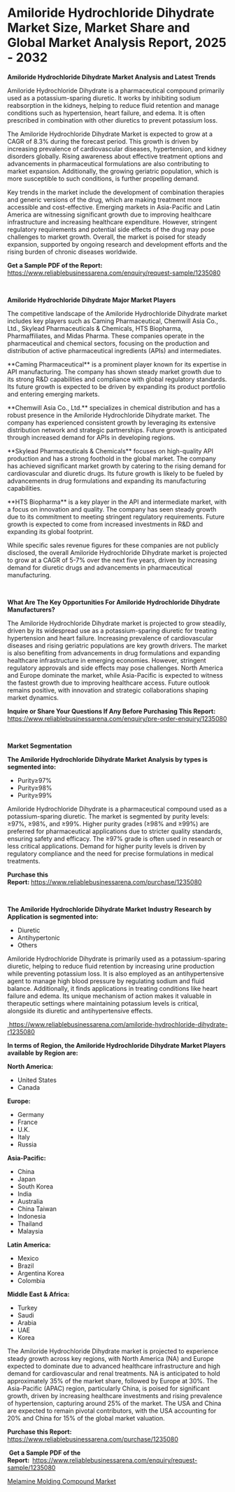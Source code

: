 <p><h1>Amiloride Hydrochloride Dihydrate Market Size, Market Share and Global Market Analysis Report, 2025 - 2032</h1></p><p><strong>Amiloride Hydrochloride Dihydrate Market Analysis and Latest Trends</strong></p>
<p><p>Amiloride Hydrochloride Dihydrate is a pharmaceutical compound primarily used as a potassium-sparing diuretic. It works by inhibiting sodium reabsorption in the kidneys, helping to reduce fluid retention and manage conditions such as hypertension, heart failure, and edema. It is often prescribed in combination with other diuretics to prevent potassium loss.</p><p>The Amiloride Hydrochloride Dihydrate Market is expected to grow at a CAGR of 8.3% during the forecast period. This growth is driven by increasing prevalence of cardiovascular diseases, hypertension, and kidney disorders globally. Rising awareness about effective treatment options and advancements in pharmaceutical formulations are also contributing to market expansion. Additionally, the growing geriatric population, which is more susceptible to such conditions, is further propelling demand.</p><p>Key trends in the market include the development of combination therapies and generic versions of the drug, which are making treatment more accessible and cost-effective. Emerging markets in Asia-Pacific and Latin America are witnessing significant growth due to improving healthcare infrastructure and increasing healthcare expenditure. However, stringent regulatory requirements and potential side effects of the drug may pose challenges to market growth. Overall, the market is poised for steady expansion, supported by ongoing research and development efforts and the rising burden of chronic diseases worldwide.</p></p>
<p><strong>Get a Sample PDF of the Report:&nbsp;</strong> <a href="https://www.reliablebusinessarena.com/enquiry/request-sample/1235080?utm_campaign=1909&utm_medium=2&utm_source=Github&utm_content=ia&utm_term=26012025&utm_id=amiloride-hydrochloride-dihydrate">https://www.reliablebusinessarena.com/enquiry/request-sample/1235080</a></p>
<p>&nbsp;</p>
<p><strong>Amiloride Hydrochloride Dihydrate Major Market Players</strong></p>
<p><p>The competitive landscape of the Amiloride Hydrochloride Dihydrate market includes key players such as Caming Pharmaceutical, Chemwill Asia Co., Ltd., Skylead Pharmaceuticals & Chemicals, HTS Biopharma, Pharmaffiliates, and Midas Pharma. These companies operate in the pharmaceutical and chemical sectors, focusing on the production and distribution of active pharmaceutical ingredients (APIs) and intermediates.</p><p>**Caming Pharmaceutical** is a prominent player known for its expertise in API manufacturing. The company has shown steady market growth due to its strong R&D capabilities and compliance with global regulatory standards. Its future growth is expected to be driven by expanding its product portfolio and entering emerging markets.</p><p>**Chemwill Asia Co., Ltd.** specializes in chemical distribution and has a robust presence in the Amiloride Hydrochloride Dihydrate market. The company has experienced consistent growth by leveraging its extensive distribution network and strategic partnerships. Future growth is anticipated through increased demand for APIs in developing regions.</p><p>**Skylead Pharmaceuticals & Chemicals** focuses on high-quality API production and has a strong foothold in the global market. The company has achieved significant market growth by catering to the rising demand for cardiovascular and diuretic drugs. Its future growth is likely to be fueled by advancements in drug formulations and expanding its manufacturing capabilities.</p><p>**HTS Biopharma** is a key player in the API and intermediate market, with a focus on innovation and quality. The company has seen steady growth due to its commitment to meeting stringent regulatory requirements. Future growth is expected to come from increased investments in R&D and expanding its global footprint.</p><p>While specific sales revenue figures for these companies are not publicly disclosed, the overall Amiloride Hydrochloride Dihydrate market is projected to grow at a CAGR of 5-7% over the next five years, driven by increasing demand for diuretic drugs and advancements in pharmaceutical manufacturing.</p></p>
<p>&nbsp;</p>
<p><strong>What Are The Key Opportunities For Amiloride Hydrochloride Dihydrate Manufacturers?</strong></p>
<p><p>The Amiloride Hydrochloride Dihydrate market is projected to grow steadily, driven by its widespread use as a potassium-sparing diuretic for treating hypertension and heart failure. Increasing prevalence of cardiovascular diseases and rising geriatric populations are key growth drivers. The market is also benefiting from advancements in drug formulations and expanding healthcare infrastructure in emerging economies. However, stringent regulatory approvals and side effects may pose challenges. North America and Europe dominate the market, while Asia-Pacific is expected to witness the fastest growth due to improving healthcare access. Future outlook remains positive, with innovation and strategic collaborations shaping market dynamics.</p></p>
<p><strong>Inquire or Share Your Questions If Any Before Purchasing This Report:</strong> <a href="https://www.reliablebusinessarena.com/enquiry/pre-order-enquiry/1235080?utm_campaign=1909&utm_medium=2&utm_source=Github&utm_content=ia&utm_term=26012025&utm_id=amiloride-hydrochloride-dihydrate">https://www.reliablebusinessarena.com/enquiry/pre-order-enquiry/1235080</a></p>
<p>&nbsp;</p>
<p><strong>Market Segmentation</strong></p>
<p><strong>The Amiloride Hydrochloride Dihydrate Market Analysis by types is segmented into:</strong></p>
<p><ul><li>Purity≥97%</li><li>Purity≥98%</li><li>Purity≥99%</li></ul></p>
<p><p>Amiloride Hydrochloride Dihydrate is a pharmaceutical compound used as a potassium-sparing diuretic. The market is segmented by purity levels: ≥97%, ≥98%, and ≥99%. Higher purity grades (≥98% and ≥99%) are preferred for pharmaceutical applications due to stricter quality standards, ensuring safety and efficacy. The ≥97% grade is often used in research or less critical applications. Demand for higher purity levels is driven by regulatory compliance and the need for precise formulations in medical treatments.</p></p>
<p><strong>Purchase this Report:&nbsp;</strong><a href="https://www.reliablebusinessarena.com/purchase/1235080?utm_campaign=1909&utm_medium=2&utm_source=Github&utm_content=ia&utm_term=26012025&utm_id=amiloride-hydrochloride-dihydrate">https://www.reliablebusinessarena.com/purchase/1235080</a></p>
<p>&nbsp;</p>
<p><strong>The Amiloride Hydrochloride Dihydrate Market Industry Research by Application is segmented into:</strong></p>
<p><ul><li>Diuretic</li><li>Antihypertonic</li><li>Others</li></ul></p>
<p><p>Amiloride Hydrochloride Dihydrate is primarily used as a potassium-sparing diuretic, helping to reduce fluid retention by increasing urine production while preventing potassium loss. It is also employed as an antihypertensive agent to manage high blood pressure by regulating sodium and fluid balance. Additionally, it finds applications in treating conditions like heart failure and edema. Its unique mechanism of action makes it valuable in therapeutic settings where maintaining potassium levels is critical, alongside its diuretic and antihypertensive effects.</p></p>
<p><a href="https://www.reliablebusinessarena.com/amiloride-hydrochloride-dihydrate-r1235080?utm_campaign=1909&utm_medium=2&utm_source=Github&utm_content=ia&utm_term=26012025&utm_id=amiloride-hydrochloride-dihydrate">&nbsp;https://www.reliablebusinessarena.com/amiloride-hydrochloride-dihydrate-r1235080</a></p>
<p><strong>In terms of Region, the Amiloride Hydrochloride Dihydrate Market Players available by Region are:</strong></p>
<p>
    <p> <strong> North America: </strong>
        <ul>
            <li>United States</li>
            <li>Canada</li>
        </ul>
        </p> 
    <p> <strong> Europe: </strong>
        <ul>
            <li>Germany</li>
            <li>France</li>
            <li>U.K.</li>
            <li>Italy</li>
            <li>Russia</li>
        </ul>
        </p> 
    <p> <strong> Asia-Pacific: </strong>
        <ul>
            <li>China</li>
            <li>Japan</li>
            <li>South Korea</li>
            <li>India</li>
            <li>Australia</li>
            <li>China Taiwan</li>
            <li>Indonesia</li>
            <li>Thailand</li>
            <li>Malaysia</li>
        </ul>
        </p> 
    <p> <strong> Latin America: </strong>
        <ul>
            <li>Mexico</li>
            <li>Brazil</li>
            <li>Argentina Korea</li>
            <li>Colombia</li>
        </ul>
        </p> 
    <p> <strong> Middle East & Africa: </strong>
        <ul>
            <li>Turkey</li>
            <li>Saudi</li>
            <li>Arabia</li>
            <li>UAE</li>
            <li>Korea</li>
        </ul>
    </p>
    </p>
<p><p>The Amiloride Hydrochloride Dihydrate market is projected to experience steady growth across key regions, with North America (NA) and Europe expected to dominate due to advanced healthcare infrastructure and high demand for cardiovascular and renal treatments. NA is anticipated to hold approximately 35% of the market share, followed by Europe at 30%. The Asia-Pacific (APAC) region, particularly China, is poised for significant growth, driven by increasing healthcare investments and rising prevalence of hypertension, capturing around 25% of the market. The USA and China are expected to remain pivotal contributors, with the USA accounting for 20% and China for 15% of the global market valuation.</p></p>
<p><strong>Purchase this Report: </strong><a href="https://www.reliablebusinessarena.com/purchase/1235080?utm_campaign=1909&utm_medium=2&utm_source=Github&utm_content=ia&utm_term=26012025&utm_id=amiloride-hydrochloride-dihydrate">https://www.reliablebusinessarena.com/purchase/1235080</a></p>
<p>&nbsp;<strong>Get a Sample PDF of the Report:&nbsp;&nbsp;</strong><a href="https://www.reliablebusinessarena.com/enquiry/request-sample/1235080?utm_campaign=1909&utm_medium=2&utm_source=Github&utm_content=ia&utm_term=26012025&utm_id=amiloride-hydrochloride-dihydrate">https://www.reliablebusinessarena.com/enquiry/request-sample/1235080</a></p>
<p><strong></strong></p>
<p><p><a href="https://github.com/vimar16th/Market-Research-Report-List-7/blob/main/melamine-molding-compound-market.md?utm_campaign=1909&utm_medium=2&utm_source=Github&utm_content=ia&utm_term=26012025&utm_id=amiloride-hydrochloride-dihydrate">Melamine Molding Compound Market</a></p></p>